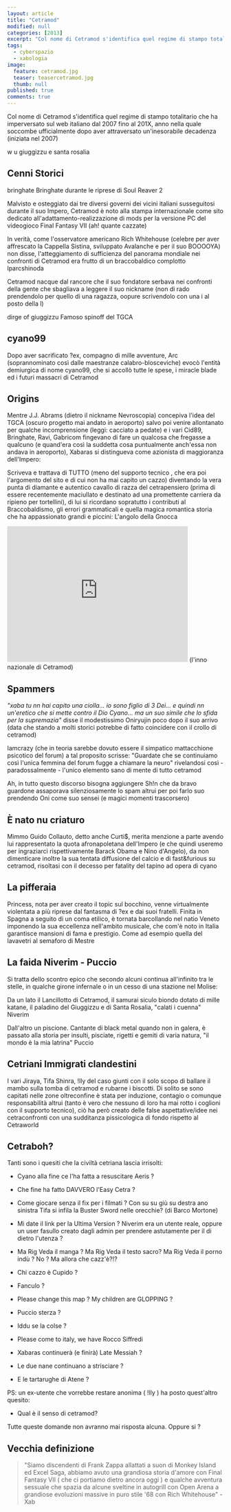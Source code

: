 ```yaml
---
layout: article
title: "Cetramod"
modified: null
categories: [2013]
excerpt: "Col nome di Cetramod s'identifica quel regime di stampo totalitario che ha imperversato sul web italiano dal 2007..."
tags:
  - cyberspazio
  - xabologia
image: 
  feature: cetramod.jpg
  teaser: teasercetramod.jpg
  thumb: null
published: true
comments: true
---
```


Col nome di Cetramod s'identifica quel regime di stampo totalitario che ha imperversato sul web italiano dal 2007 fino al 201X, anno nella quale soccombe ufficialmente dopo aver attraversato un'inesorabile decadenza (iniziata nel 2007)

w u giuggizzu e santa rosalia

## Cenni Storici

bringhate
Bringhate durante
le riprese di Soul Reaver 2

Malvisto e osteggiato dai tre diversi governi dei vicini italiani susseguitosi durante il suo Impero, Cetramod è noto alla stampa internazionale come sito dedicato all'adattamento-realizzazione di mods per la versione PC del videogioco Final Fantasy VII (ah! quante cazzate)

In verità, come l'osservatore americano Rich Whitehouse (celebre per aver affrescato la Cappella Sistina, sviluppato Avalanche e per il suo BOOOOYA) non disse, l'atteggiamento di sufficienza del panorama mondiale nei confronti di Cetramod era frutto di un braccobaldico complotto 
lparcshinoda

Cetramod nacque dal rancore che il suo fondatore serbava nei confronti della gente che sbagliava a leggere il suo nickname (non di rado prendendolo per quello di una ragazza, oopure scrivendolo con una i al posto della l)

dirge of giuggizzu
Famoso spinoff del TGCA

## cyano99 

Dopo aver sacrificato ?ex, compagno di mille avventure, Arc (soprannominato così dalle maestranze calabro-blosceviche) evocò l'entità demiurgica di nome cyano99, che si accollò tutte le spese, i miracle blade ed i futuri massacri di Cetramod

## Origins

Mentre J.J. Abrams (dietro il nickname Nevroscopia) concepiva l'idea del TGCA (oscuro progetto mai andato in aeroporto) salvo poi venire allontanato per qualche incomprensione (leggi: cacciato a pedate) e i vari Cid89, Bringhate, Ravi, Gabricom fingevano di fare un qualcosa che fregasse a qualcuno (e quand'era così la suddetta cosa puntualmente anch'essa non andava in aeroporto), Xabaras si distingueva come azionista di maggioranza dell'Impero:

Scriveva e trattava di TUTTO (meno del supporto tecnico , che era poi l'argomento del sito e di cui non ha mai capito un cazzo) diventando la vera punta di diamante e autentico cavallo di razza del cetrapensiero (prima di essere recentemente maciullato e destinato ad una promettente carriera da ripieno per tortellini), di lui si ricordano sopratutto i contributi al Braccobaldismo, gli errori grammaticali e quella magica romantica storia che ha appassionato grandi e piccini: L'angolo della Gnocca

<iframe width="420" height="315" src="https://www.youtube.com/embed/IAPIfWScYi0" frameborder="0" allowfullscreen></iframe> 
(l'inno nazionale di Cetramod)

## Spammers

_"xaba tu nn hai capito una ciolla... io sono figlio di 3 Dei... e quindi nn un'eretico che si mette contro il Dio Cyano... ma un suo simile che lo sfida per la supremazia"_ disse il modestissimo Oniryujin poco dopo il suo arrivo (data che stando a molti storici potrebbe di fatto coincidere con il crollo di cetramod)

Iamcrazy (che in teoria sarebbe dovuto essere il simpatico mattacchione psicotico del forum) a tal proposito scrisse: "Guardate che se continuiamo così l'unica femmina del forum fugge a chiamare la neuro" rivelandosi così - paradossalmente - l'unico elemento sano di mente di tutto cetramod

Ah, in tutto questo discorso bisogna aggiungere Sh!n che da bravo guardone assaporava silenziosamente lo spam altrui per poi farlo suo prendendo Oni come suo sensei (e magici momenti trascorsero)

## È nato nu criaturo

Mimmo Guido Collauto, detto anche Curti$, merita menzione a parte avendo lui rappresentato la quota afronapoletana dell'Impero (e che quindi useremo per ingraziarci rispettivamente Barack Obama e Nino d'Angelo), da non dimenticare inoltre la sua tentata diffusione del calcio e di fast&furious su cetramod, risoltasi con il decesso per fatality del tapino ad opera di cyano

## La pifferaia

Princess, nota per aver creato il topic sul bocchino, venne virtualmente violentata a più riprese dal fantasma di ?ex e dai suoi fratelli. Finita in Spagna a seguito di un coma etilico, è tornata barcollando nel natio Veneto imponendo la sua eccellenza nell'ambito musicale, che com'è noto in Italia garantisce mansioni di fama e prestigio. Come ad esempio quella del lavavetri al semaforo di Mestre

## La faida Niverim - Puccio

Si tratta dello scontro epico che secondo alcuni continua all'infinito tra le stelle, in qualche girone infernale o in un cesso di una stazione nel Molise:

Da un lato il Lancillotto di Cetramod, il samurai siculo biondo dotato di mille katane, il paladino del Giuggizzu e di Santa Rosalia, "calati i cuenna" Niverim

Dall'altro un piscione. Cantante di black metal quando non in galera, è passato alla storia per insulti, pisciate, rigetti e gemiti di varia natura, "il mondo è la mia latrina" Puccio  

## Cetriani Immigrati clandestini

I vari Jiraya, Tifa Shinra, !lly del caso giunti con il solo scopo di ballare il mambo sulla tomba di cetramod e rubarne i biscotti. Di solito se sono capitati nelle zone oltreconfine è stata per induzione, contagio o comunque responsabilità altrui (tanto è vero che nessuno di loro ha mai rotto i coglioni con il supporto tecnico), ciò ha però creato delle false aspettative/idee nei cetraconfronti con una sudditanza pissicologica di fondo rispetto al Cetraworld

## Cetraboh?

Tanti sono i quesiti che la civiltà cetriana lascia irrisolti:

- Cyano alla fine ce l'ha fatta a resuscitare Aeris ?

- Che fine ha fatto DAVVERO l'Easy Cetra ?

- Come giocare senza il fix per i filmati ?
Con su su giù su destra ano sinistra Tifa si infila la Buster Sword nelle orecchie? (di Barco Mortone)

- Mi date il link per la Ultima Version ?
Niverim era un utente reale, oppure un user fasullo creato dagli admin per prendere astutamente per il di dietro l'utenza ?

- Ma Rig Veda il manga ? Ma Rig Veda il testo sacro? Ma Rig Veda il porno indù ? No ? Ma allora che cazz'è?!?

- Chi cazzo è Cupido ?

- Fanculo ?

- Please change this map ? My children are GLOPPING ?

- Puccio sterza ?

- Iddu se la colse ?

- Please come to italy, we have Rocco Siffredi

- Xabaras continuerà (e finirà) Late Messiah ?

- Le due nane continuano a strisciare ?

- E le tartarughe di Atene ?

PS: un ex-utente che vorrebbe restare anonima ( !lly ) ha posto quest'altro quesito:

- Qual è il senso di cetramod?

Tutte queste domande non avranno mai risposta alcuna. Oppure si ?

## Vecchia definizione

> "Siamo discendenti di Frank Zappa allattati a suon di Monkey Island ed Excel Saga, abbiamo avuto una grandiosa storia d'amore con Final Fantasy VII ( che ci portiamo dietro ancora oggi ) e qualche avventura sessuale che spazia da alcune sveltine in autogrill con Open Arena a grandiose evoluzioni massive in puro stile '68 con Rich Whitehouse" - Xab
